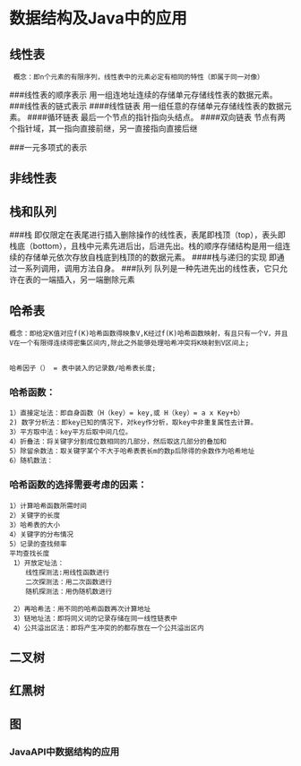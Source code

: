 # 数据结构及Java中的应用

## 线性表
     概念：即n个元素的有限序列，线性表中的元素必定有相同的特性（即属于同一对像）
###线性表的顺序表示
    用一组连地址连续的存储单元存储线性表的数据元素。
###线性表的链式表示
####线性链表
    用一组任意的存储单元存储线性表的数据元素。
####循环链表
    最后一个节点的指针指向头结点。
####双向链表
    节点有两个指针域，其一指向直接前继，另一直接指向直接后继

###一元多项式的表示
## 非线性表
## 栈和队列
###栈
    即仅限定在表尾进行插入删除操作的线性表，表尾即栈顶（top），表头即栈底（bottom），且栈中元素先进后出，后进先出。栈的顺序存储结构是用一组连续的存储单元依次存放自栈底到栈顶的的数据元素。
####栈与递归的实现
    即通过一系列调用，调用方法自身。
###队列
    队列是一种先进先出的线性表，它只允许在表的一端插入，另一端删除元素
## 哈希表
    概念：即给定K值对应f(K)哈希函数得映象V,K经过f(K)哈希函数映射，有且只有一个V，并且V在一个有限得连续得密集区间内,除此之外能够处理哈希冲突将K映射到V区间上;
    
   
    哈希因子（） = 表中装入的记录数/哈希表长度;
### 哈希函数：
    1）直接定址法：即自身函数（H（key）= key,或 H（key）= a x Key+b）
    2) 数字分析法：即key已知的情况下，对key作分析，取key中非重复属性去计算。
    3）平方取中法：key平方后取中间几位。
    4）折叠法：将关键字分割成位数相同的几部分，然后取这几部分的叠加和
    5）除留余数法：取关键字某个不大于哈希表表长m的数p后除得的余数作为哈希地址
    6）随机数法：
###    哈希函数的选择需要考虑的因素：
    1）计算哈希函数所需时间
    2）关键字的长度
    3）哈希表的大小
    4）关键字的分布情况
    5）记录的查找频率
    平均查找长度
     1）开放定址法：
        线性探测法:用线性函数进行
        二次探测法：用二次函数进行
        随机探测法：用伪随机数进行
        
     2）再哈希法：用不同的哈希函数再次计算地址
     3）链地址法：即将同义词的记录存储在同一线性链表中
     4）公共溢出区法：即将产生冲突的的都存放在一个公共溢出区内
## 二叉树

## 红黑树
     
     
## 图

### JavaAPI中数据结构的应用
   

